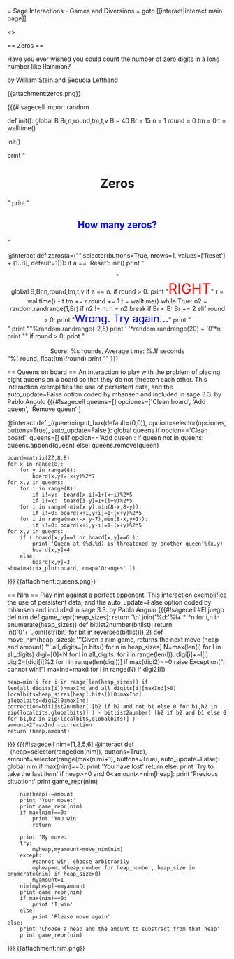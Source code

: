 = Sage Interactions - Games and Diversions =
goto [[interact|interact main page]]


<<TableOfContents>>

== Zeros ==

Have you ever wished you could count the number of zero digits in a long number like Rainman?

by William Stein and Sequoia Lefthand

{{attachment:zeros.png}}

{{{#!sagecell
import random

def init():
    global B,Br,n,round,tm,t,v
    B = 40
    Br = 15
    n = 1
    round = 0
    tm = 0
    t = walltime()
    
    
init()    

print "<html><h1 align=center>Zeros</h1></html>"
print "<html><h2 align=center><font color='blue'>How many zeros?</font></h2></html>"
    
@interact
def zeros(a=("",selector(buttons=True, nrows=1, values=['Reset'] + [1..B], default=1))):
    if a == 'Reset': 
        init()
    print "<html><center>"    
    global B,Br,n,round,tm,t,v
    if a == n:
        if round > 0:
           print "<font size=+3 color='red'>RIGHT</font>"
        r = walltime() - t
        tm += r
        round += 1
        t = walltime()
        while True:
           n2 = random.randrange(1,Br)
           if n2 != n:
               n = n2
               break
        if Br < B:
            Br += 2
    elif round > 0:
        print "<font size=+2 color='blue'>Wrong. Try again...</font>"
    print "</center>"
    print "<font size=+%s color='#333'>"%random.randrange(-2,5)
    print  ' '*random.randrange(20) + '0'*n
    print "</font>"
    if round > 0:
        print "<br><br><center>Score: %s rounds, Average time: %.1f seconds</center>"%(
                 round, float(tm)/round)
    print "</html>"
}}}

== Queens on board ==
An interaction to play with the problem of placing eight queens on a board so that they do not threaten each other. This interaction exemplifies the use of persistent data, and the auto_update=False option coded by mhansen and included in sage 3.3.
by Pablo Angulo
{{{#!sagecell
queens=[]
opciones=['Clean board', 'Add queen', 'Remove queen' ]

@interact
def _(queen=input_box(default=(0,0)), opcion=selector(opciones, buttons=True), auto_update=False ):
    global queens
    if opcion=='Clean board':
        queens=[]
    elif opcion=='Add queen':
        if queen not in queens:
            queens.append(queen)
    else:
        queens.remove(queen)
        
    board=matrix(ZZ,8,8)
    for x in range(8):
        for y in range(8):
            board[x,y]=(x+y)%2*7
    for x,y in queens:
        for i in range(8):
            if i!=y:  board[x,i]=1+(x+i)%2*5
            if i!=x:  board[i,y]=1+(i+y)%2*5
        for i in range(-min(x,y),min(8-x,8-y)):
            if i!=0: board[x+i,y+i]=1+(x+y)%2*5
        for i in range(max(-x,y-7),min(8-x,y+1)):
            if i!=0: board[x+i,y-i]=1+(x+y)%2*5
    for x,y in queens:
        if ( board[x,y]==1 or board[x,y]==6 ):
            print 'Queen at (%d,%d) is threatened by another queen'%(x,y)
            board[x,y]=4  
        else:
            board[x,y]=3
    show(matrix_plot(board, cmap='Oranges' ))
    
}}}
{{attachment:queens.png}}

== Nim ==
Play nim against a perfect opponent. This interaction exemplifies the use of persistent data, and the auto_update=False option coded by mhansen and included in sage 3.3.
by Pablo Angulo
{{{#!sagecell
#El juego del nim
def game_repr(heap_sizes):
    return '\n'.join('%d:'%i+'*'*n for i,n in enumerate(heap_sizes))
def bitlist2number(bitlist):
    return int('0'+''.join([str(bit) for bit in reversed(bitlist)]),2)
def move_nim(heap_sizes):
    '''Given a nim game, returns the next move (heap and amount)
    '''
    all_digits=[n.bits() for n in heap_sizes]
    N=max(len(l) for l in all_digits)
    digi=[0]*N
    for l in all_digits:
        for i in range(len(l)):
            digi[i]+=l[i]
    digi2=[digi[i]%2 for i in range(len(digi))]
    if max(digi2)==0:raise Exception("I cannot win!")
    maxInd=max(i for i in range(N) if digi2[i])
    
    heap=min(i for i in range(len(heap_sizes)) if len(all_digits[i])>maxInd and all_digits[i][maxInd]>0)
    localbits=heap_sizes[heap].bits()[0:maxInd]
    globalbits=digi2[0:maxInd]
    correction=bitlist2number( [b2 if b2 and not b1 else 0 for b1,b2 in zip(localbits,globalbits)] ) - bitlist2number( [b2 if b2 and b1 else 0 for b1,b2 in zip(localbits,globalbits)] )
    amount=2^maxInd -correction
    return (heap,amount)
}}}
{{{#!sagecell
nim=[1,3,5,6]
@interact
def _(heap=selector(range(len(nim)), buttons=True),
      amount=selector(range(max(nim)+1), buttons=True),
      auto_update=False):
    global nim
    if max(nim)==0:
        print 'You have lost'
        return
    else:
        print 'Try to take the last item'
    if heap>=0 and 0<amount<=nim[heap]:
        print 'Previous situation:'
        print game_repr(nim)
        
        nim[heap]-=amount
        print 'Your move:'
        print game_repr(nim)
        if max(nim)==0:
            print 'You win'
            return
        
        print 'My move:'
        try:
            myheap,myamount=move_nim(nim)
        except:
            #cannot win, choose arbitrarily
            myheap=min(heap_number for heap_number, heap_size in enumerate(nim) if heap_size>0)
            myamount=1
        nim[myheap]-=myamount
        print game_repr(nim)
        if max(nim)==0:
            print 'I win'
        else:
            print 'Please move again'
    else:
        print 'Choose a heap and the amount to substract from that heap'
        print game_repr(nim)
}}}
{{attachment:nim.png}}
